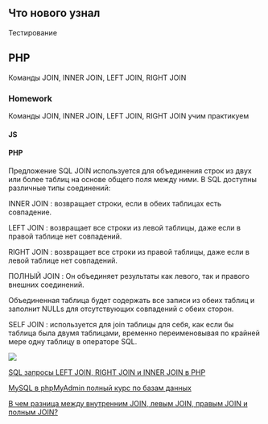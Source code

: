 ## Что нового узнал 
Тестирование





## PHP 
Команды JOIN, INNER JOIN, LEFT JOIN, RIGHT JOIN





### Homework
Команды JOIN, INNER JOIN, LEFT JOIN, RIGHT JOIN учим практикуем

#### JS 




#### PHP 

Предложение SQL JOIN используется для объединения строк из двух или более таблиц на основе общего поля между ними.
В SQL доступны различные типы соединений:

INNER JOIN : возвращает строки, если в обеих таблицах есть совпадение.

LEFT JOIN : возвращает все строки из левой таблицы, даже если в правой таблице нет совпадений.

RIGHT JOIN : возвращает все строки из правой таблицы, даже если в левой таблице нет совпадений.

ПОЛНЫЙ JOIN : Он объединяет результаты как левого, так и правого внешних соединений.

Объединенная таблица будет содержать все записи из обеих таблиц и заполнит NULLs для отсутствующих совпадений с обеих сторон.

SELF JOIN : используется для join таблицы для себя, как если бы таблица была двумя таблицами, временно переименовывая по крайней мере одну таблицу в операторе SQL.

![](https://github.com/amikhailau-sc/Intership/blob/main/25_day/image/VQ5XP.png)




[SQL запросы LEFT JOIN, RIGHT JOIN и INNER JOIN в PHP](https://www.youtube.com/watch?v=1rl1bAcEuy4&ab_channel=%D0%94%D0%BC%D0%B8%D1%82%D1%80%D0%B8%D0%B9%D0%A2%D1%80%D0%B5%D0%BF%D0%B0%D1%87%D1%91%D0%B2)

[MySQL в phpMyAdmin полный курс по базам данных](https://www.youtube.com/watch?v=oevyoqUK-YY&ab_channel=ITDoctor)

[В чем разница между внутренним JOIN, левым JOIN, правым JOIN и полным JOIN?](https://coderoad.ru/5706437/%D0%92-%D1%87%D0%B5%D0%BC-%D1%80%D0%B0%D0%B7%D0%BD%D0%B8%D1%86%D0%B0-%D0%BC%D0%B5%D0%B6%D0%B4%D1%83-%D0%B2%D0%BD%D1%83%D1%82%D1%80%D0%B5%D0%BD%D0%BD%D0%B8%D0%BC-JOIN-%D0%BB%D0%B5%D0%B2%D1%8B%D0%BC-JOIN-%D0%BF%D1%80%D0%B0%D0%B2%D1%8B%D0%BC-JOIN-%D0%B8-%D0%BF%D0%BE%D0%BB%D0%BD%D1%8B%D0%BC-JOIN)